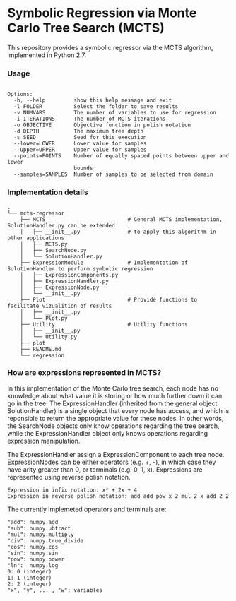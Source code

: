 # Symbolic Regression via Monte Carlo Tree Search (MCTS)

This repository provides a symbolic regressor via the MCTS algorithm, implemented in Python 2.7. 

### Usage

```Usage: python regression [options]

Options:
  -h, --help         show this help message and exit
  -l FOLDER          Select the folder to save results
  -v NUMVARS         The number of variables to use for regression
  -i ITERATIONS      The number of MCTS iterations
  -o OBJECTIVE       Objective function in polish notation
  -d DEPTH           The maximum tree depth
  -s SEED            Seed for this execution
  --lower=LOWER      Lower value for samples
  --upper=UPPER      Upper value for samples
  --points=POINTS    Number of equally spaced points between upper and lower
                     bounds
  --samples=SAMPLES  Number of samples to be selected from domain
```

### Implementation details

```
.
└── mcts-regressor
    ├── MCTS                          # General MCTS implementation, SolutionHandler.py can be extended
    │   ├── __init__.py               # to apply this algorithm in other applications
    │   ├── MCTS.py
    │   ├── SearchNode.py
    │   └── SolutionHandler.py
    ├── ExpressionModule              # Implementation of SolutionHandler to perform symbolic regression
    │   ├── ExpressionComponents.py
    │   ├── ExpressionHandler.py
    │   ├── ExpressionNode.py
    │   └── __init__.py
    ├── Plot                          # Provide functions to facilitate vizualition of results
    │   ├── __init__.py
    │   └── Plot.py
    ├── Utility                       # Utility functions
    │   ├── __init__.py
    │   └── Utility.py
    ├── plot
    ├── README.md
    └── regression
```

### How are expressions represented in MCTS?

In this implementation of the Monte Carlo tree search, each node has no knowledge about what value it is storing or how much further down it can go in the tree. The ExpressionHandler (inherited from the general object SolutionHandler) is a single object that every node has access, and which is reponsible to return the appropriate value for these nodes. In other words, the SearchNode objects only know operations regarding the tree search, while the ExpressionHandler object only knows operations regarding expression manipulation. 

The ExpressionHandler assign a ExpressionComponent to each tree node. ExpressionNodes can be either operators (e.g. +, -), in which case they have arity greater than 0, or terminals (e.g. 0, 1, x). Expressions are represented using reverse polish notation.

```
Expression in infix notation: x² + 2x + 4
Expression in reverse polish notation: add add pow x 2 mul 2 x add 2 2
```
The currently implemeted operators and terminals are:

```
"add": numpy.add
"sub": numpy.ubtract
"mul": numpy.multiply
"div": numpy.true_divide
"cos": numpy.cos
"sin": numpy.sin
"pow": numpy.power
"ln":  numpy.log
0: 0 (integer)
1: 1 (integer)
2: 2 (integer)
"x", "y", ... , "w": variables
```
